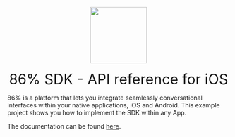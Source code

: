 
<p align="center">
   <img width="128" height="128" src="https://www.86percent.co/images/eightysix_square.png"><br/><br/>
   <font size="6">86% SDK - API reference for iOS</font>
</p>
<p>
   86% is a platform that lets you integrate seamlessly conversational interfaces within your native applications, iOS and Android.   
   This example project shows you how to implement the SDK within any App.
</p>
<p>
   The documentation can be found <a href="https://86percent.github.io/docs/" target="_blank">here</a>.   
</p>
